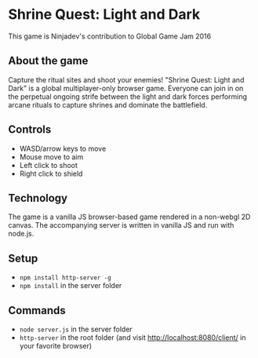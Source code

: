 # Shrine Quest: Light and Dark

This game is Ninjadev's contribution to Global Game Jam 2016

## About the game

Capture the ritual sites and shoot your enemies! "Shrine Quest: Light and Dark" is a global multiplayer-only browser game. Everyone can join in on the perpetual ongoing strife between the light and dark forces performing arcane rituals to capture shrines and dominate the battlefield.

## Controls

* WASD/arrow keys to move
* Mouse move to aim
* Left click to shoot
* Right click to shield

## Technology

The game is a vanilla JS browser-based game rendered in a non-webgl 2D canvas. The accompanying server is written in vanilla JS and run with node.js.

## Setup

* `npm install http-server -g`
* `npm install` in the server folder

## Commands

* `node server.js` in the server folder
* `http-server` in the root folder (and visit [http://localhost:8080/client/](http://localhost:8080/client/) in your favorite browser)

